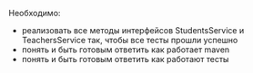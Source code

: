 Необходимо:  
- реализовать все методы интерфейсов StudentsService и TeachersService так, чтобы все тесты прошли успешно  
- понять и быть готовым ответить как работает maven  
- понять и быть готовым ответить как работают тесты  
